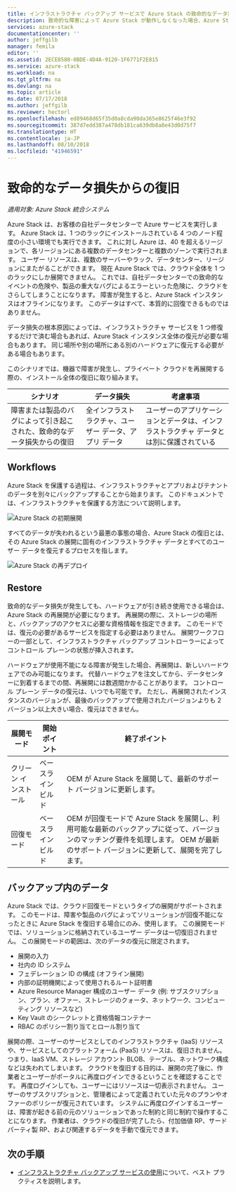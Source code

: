 ```yaml
---
title: インフラストラクチャ バックアップ サービスで Azure Stack の致命的なデータ損失から復旧する | Microsoft Docs
description: 致命的な障害によって Azure Stack が動作しなくなった場合、Azure Stack 展開を確立し直すときに、インフラストラクチャ データを復元できます。
services: azure-stack
documentationcenter: ''
author: jeffgilb
manager: femila
editor: ''
ms.assetid: 2ECE8580-0BDE-4D4A-9120-1F6771F2E815
ms.service: azure-stack
ms.workload: na
ms.tgt_pltfrm: na
ms.devlang: na
ms.topic: article
ms.date: 07/17/2018
ms.author: jeffgilb
ms.reviewer: hectorl
ms.openlocfilehash: ed89468d65f35d0a8cda90da365e8625f46e3f92
ms.sourcegitcommit: 387d7edd387a478db181ca639db8a8e43d0d75f7
ms.translationtype: HT
ms.contentlocale: ja-JP
ms.lasthandoff: 08/10/2018
ms.locfileid: "41946591"
---
```

# <a name="recover-from-catastrophic-data-loss"></a>致命的なデータ損失からの復旧

*適用対象: Azure Stack 統合システム*

Azure Stack は、お客様の自社データセンターで Azure サービスを実行します。 Azure Stack は、1 つのラックにインストールされている 4 つのノード程度の小さい環境でも実行できます。 これに対し Azure は、40 を超えるリージョンで、各リージョンにある複数のデータセンターと複数のゾーンで実行されます。 ユーザー リソースは、複数のサーバーやラック、データセンター、リージョンにまたがることができます。 現在 Azure Stack では、クラウド全体を 1 つのラックにしか展開できません。 これでは、自社データセンターでの致命的なイベントの危険や、製品の重大なバグによるエラーといった危険に、クラウドをさらしてしまうことになります。 障害が発生すると、Azure Stack インスタンスはオフラインになります。 このデータはすべて、本質的に回復できるものではありません。

データ損失の根本原因によっては、インフラストラクチャ サービスを 1 つ修復するだけで済む場合もあれば、Azure Stack インスタンス全体の復元が必要な場合もあります。 同じ場所や別の場所にある別のハードウェアに復元する必要がある場合もあります。

このシナリオでは、機器で障害が発生し、プライベート クラウドを再展開する際の、インストール全体の復旧に取り組みます。

| シナリオ                                                           | データ損失                            | 考慮事項                                                             |
|--------------------------------------------------------------------|--------------------------------------|----------------------------------------------------------------------------|
| 障害または製品のバグによって引き起こされた、致命的なデータ損失からの復旧 | 全インフラストラクチャ、ユーザー データ、アプリ データ | ユーザーのアプリケーションとデータは、インフラストラクチャ データとは別に保護されている |

## <a name="workflows"></a>Workflows

Azure Stack を保護する過程は、インフラストラクチャとアプリおよびテナントのデータを別々にバックアップすることから始まります。 このドキュメントでは、インフラストラクチャを保護する方法について説明します。 

![Azure Stack の初期展開](media\azure-stack-backup\azure-stack-backup-workflow1.png)

すべてのデータが失われるという最悪の事態の場合、Azure Stack の復旧とは、その Azure Stack の展開に固有のインフラストラクチャ データとすべてのユーザー データを復元するプロセスを指します。 

![Azure Stack の再デプロイ](media\azure-stack-backup\azure-stack-backup-workflow2.png)

## <a name="restore"></a>Restore

致命的なデータ損失が発生しても、ハードウェアが引き続き使用できる場合は、Azure Stack の再展開が必要になります。 再展開の際に、ストレージの場所と、バックアップのアクセスに必要な資格情報を指定できます。 このモードでは、復元の必要があるサービスを指定する必要はありません。 展開ワークフローの一部として、インフラストラクチャ バックアップ コントローラーによってコントロール プレーンの状態が挿入されます。

ハードウェアが使用不能になる障害が発生した場合、再展開は、新しいハードウェアでのみ可能になります。 代替ハードウェアを注文してから、データセンターに到着するまでの間、再展開には数週間かかることがあります。 コントロール プレーン データの復元は、いつでも可能です。 ただし、再展開されたインスタンスのバージョンが、最後のバックアップで使用されたバージョンよりも 2 バージョン以上大きい場合、復元はできません。 

| 展開モード | 開始ポイント | 終了ポイント                                                                                                                                                                                                     |
|-----------------|----------------|---------------------------------------------------------------------------------------------------------------------------------------------------------------------------------------------------------------|
| クリーン インストール   | ベースライン ビルド | OEM が Azure Stack を展開して、最新のサポート バージョンに更新します。                                                                                                                                          |
| 回復モード   | ベースライン ビルド | OEM が回復モードで Azure Stack を展開し、利用可能な最新のバックアップに従って、バージョンのマッチング要件を処理します。 OEM が最新のサポート バージョンに更新して、展開を完了します。 |

## <a name="data-in-backups"></a>バックアップ内のデータ

Azure Stack では、クラウド回復モードというタイプの展開がサポートされます。 このモードは、障害や製品のバグによってソリューションが回復不能になったときに Azure Stack を復旧する場合にのみ、使用します。 この展開モードでは、ソリューションに格納されているユーザー データは一切復旧されません。 この展開モードの範囲は、次のデータの復元に限定されます。

 - 展開の入力
 - 社内の ID システム
 - フェデレーション ID の構成 (オフライン展開)
 - 内部の証明機関によって使用されるルート証明書
 - Azure Resource Manager 構成のユーザー データ (例: サブスクリプション、プラン、オファー、ストレージのクォータ、ネットワーク、コンピューティング リソースなど)
 - Key Vault のシークレットと資格情報コンテナー
 - RBAC のポリシー割り当てとロール割り当て 

展開の際、ユーザーのサービスとしてのインフラストラクチャ (IaaS) リソースや、サービスとしてのプラットフォーム (PaaS) リソースは、復旧されません。 つまり、IaaS VM、ストレージ アカウント BLOB、テーブル、ネットワーク構成などは失われてしまいます。 クラウドを復旧する目的は、展開の完了後に、作業者とユーザーがポータルに再度ログインできるということを確認することです。 再度ログインしても、ユーザーにはリソースは一切表示されません。 ユーザーのサブスクリプションと、管理者によって定義されていた元々のプランやオファーのポリシーが復元されています。 システムに再度ログインするユーザーは、障害が起きる前の元のソリューションであった制約と同じ制約で操作することになります。 作業者は、クラウドの復旧が完了したら、付加価値 RP、サード パーティ製 RP、および関連するデータを手動で復元できます。

## <a name="next-steps"></a>次の手順

 - [インフラストラクチャ バックアップ サービスの使用](azure-stack-backup-best-practices.md)について、ベスト プラクティスを説明します。

